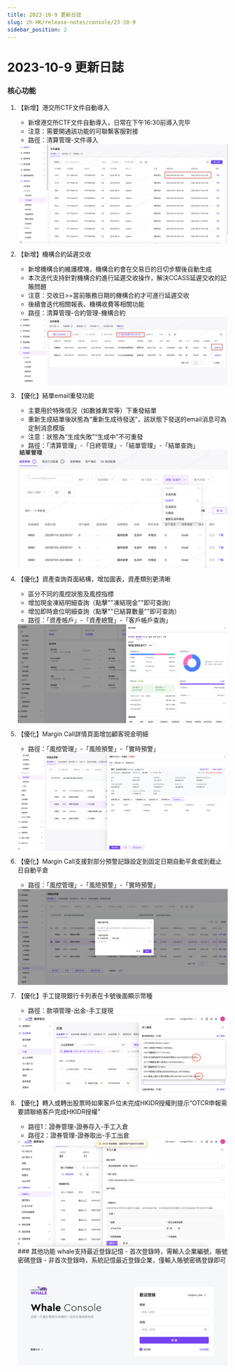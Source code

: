 ```yaml
---
title: 2023-10-9 更新日誌
slug: zh-HK/release-notes/console/23-10-9
sidebar_position: 2
---
```



# 2023-10-9 更新日誌

### 核心功能

1. 【新增】港交所CTF文件自動導入
    - 新增港交所CTF文件自動導入，日常在下午16:30前導入完毕
    - 注意：需要開通該功能的可聯繫客服對接
    - 路徑：清算管理-文件導入
    <img src="./assets/LsEQbB3NLoSRaZxp9nMch3mnnX7.png" src-width="3576" src-height="1692" align="center"/>

2. 【新增】機構合約延遲交收
    - 新增機構合約維護模塊，機構合約會在交易日的日切步驟後自動生成
    - 本次迭代支持針對機構合約進行延遲交收操作，解決CCASS延遲交收的記賬問題
    - 注意：交收日>=當前賬務日期的機構合約才可進行延遲交收
    - 後續會迭代相關報表、機構收費等相關功能
    - 路徑：清算管理-合約管理-機構合約
    <img src="./assets/JCeXbNlvKom7XXxmCTScIbHTn7c.png" src-width="3574" src-height="1158" align="center"/>

3. 【優化】結單email重發功能
    - 主要用於特殊情況（如數據異常等）下重發結單
    - 重新生成結單後狀態為“重新生成待發送”，該狀態下發送的email消息可為定制消息模版
    - 注意：狀態為“生成失敗”“生成中”不可重發
    - 路徑：「清算管理」-「日終管理」-「結單管理」-「結單查詢」
    <img src="./assets/Xv4VbEda6oaCk0xct0FcQjTNn9e.png" src-width="2200" src-height="1242" align="center"/>

4. 【優化】資產查詢頁面結構，增加圖表，資產類別更清晰
    - 區分不同的風控狀態及風控指標
    - 增加現金凍結明細查詢（點擊""凍結現金""即可查詢）
    - 增加即時倉位明細查詢（點擊""已結算數量""即可查詢）
    - 路徑：「資產帳戶」-「資產總覽」-「客戶帳戶查詢」
    <img src="./assets/EwoabarNyok7ufxSGZ1cju5RnWh.png" src-width="3780" src-height="1780" align="center"/>

5. 【優化】Margin Call詳情頁面增加顧客現金明細
    - 路徑：「風控管理」-「風險預警」-「實時預警」
    <img src="./assets/OJBebHAijolaEQxsJToceChynyb.png" src-width="3794" src-height="1766" align="center"/>

6. 【優化】Margin Call支援對部分預警記錄設定到固定日期自動平倉或到截止日自動平倉
    - 路徑：「風控管理」-「風險預警」-「實時預警」
    <img src="./assets/P80xbSdWZoOFXLxDggwcOZWUnbf.png" src-width="3722" src-height="1698" align="center"/>

7. 【優化】手工提現銀行卡列表在卡號後面顯示幣種
    - 路徑：款項管理-出金-手工提現
    <img src="./assets/HPfLbX3ksouJDKxhyOwcpC0Znvf.png" src-width="2826" src-height="1042" align="center"/>

8. 【優化】轉入或轉出股票時如果客戶位未完成HKIDR授權則提示“OTCR申報需要請聯絡客戶完成HKIDR授權”
    - 路徑1：證券管理-證券存入-手工入倉
    - 路徑2：證券管理-證券取出-手工出倉
    <img src="./assets/WVs7bXISvoYwFpxUIugcqN67ndv.png" src-width="2816" src-height="1440" align="center"/>
        ### 其他功能
    whale支持最近登錄記憶
    - 首次登錄時，需輸入企業編號，賬號密碼登錄
    - 非首次登錄時，系統記憶最近登錄企業，僅輸入賬號密碼登錄即可
    <img src="./assets/MgqvbC1ZEoiKZDxIvsYc5np2nZE.png" src-width="2514" src-height="1208" align="center"/>
        
